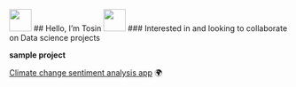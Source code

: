 <img src="https://media.giphy.com/media/hvRJCLFzcasrR4ia7z/giphy.gif" width="40px">
## Hello, I’m Tosin

<img src="https://media.giphy.com/media/mX3Fb07CJXDuheCUi0/giphy.gif" width="40px">
### Interested in and looking to collaborate on Data science projects

<br/>

**sample project**

[Climate change sentiment analysis app](https://climate-change-sentiment-analysis-appbase-app-streamli-v7uhh8.streamlitapp.com/) 🌍

<!---
toarstn92/toarstn92 is a ✨ special ✨ repository because its `README.md` (this file) appears on your GitHub profile.
You can click the Preview link to take a look at your changes.
--->
